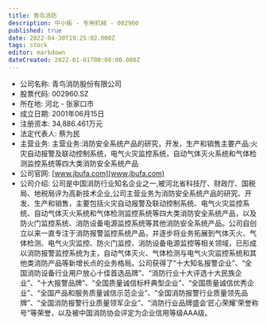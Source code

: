 ```yaml
---
title: 青鸟消防
description: 中小板 - 专用机械 - 002960
published: true
date: 2022-04-30T19:25:02.000Z
tags: stock
editor: markdown
dateCreated: 2022-01-01T00:00:00.000Z
---
```


- 公司名称: 青鸟消防股份有限公司
- 股票代码: 002960.SZ
- 所在地: 河北 - 张家口市
- 成立日期: 2001年06月15日
- 注册资本: 34,886.461万元
- 法定代表人: 蔡为民
- 主营业务: 主营业务:消防安全系统产品的研究，开发，生产和销售主要产品:火灾自动报警及联动控制系统，电气火灾监控系统，自动气体灭火系统和气体检测监控系统等四大类消防安全系统产品
- 公司官网: [www.jbufa.com](www.jbufa.com)
- 公司介绍: 公司是中国消防行业知名企业之一,被河北省科技厅、财政厅、国税局、地税局评为高新技术企业,公司主营业务为消防安全系统产品的研究、开发、生产和销售，主要包括火灾自动报警及联动控制系统、电气火灾监控系统、自动气体灭火系统和气体检测监控系统等四大类消防安全系统产品，以及防火门监控系统、消防设备电源监控系统等其他消防安全系统产品。公司自创立以来一直专注于消防报警监控系统产品，并逐步将业务拓展到气体灭火、气体检测、电气火灾监控、防火门监控、消防设备电源监控等相关领域，已形成以消防报警监控系统为主，自动气体灭火、气体检测与电气火灾监控系统和其他类消防产品等新增长点的业务格局。公司获得了“十大知名报警企业”、“全国消防设备行业用户放心十佳首选品牌”、“消防行业十大评选十大民族企业”、“十大报警品牌”、“全国质量诚信标杆典型企业”、“全国质量诚信优秀企业”、“全国产品和服务质量诚信示范企业”、“全国消防报警行业质量领先品牌”、“全国消防报警行业质量领军企业”、“消防行业品牌盛会‘匠心荣耀’荣誉称号”等荣誉，以及被中国消防协会评定为企业信用等级AAA级。


